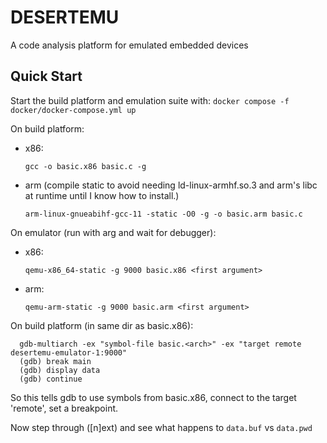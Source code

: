# DESERTEMU
A code analysis platform for emulated embedded devices

## Quick Start
Start the build platform and emulation suite with:
`docker compose -f docker/docker-compose.yml up`

On build platform:
- x86:

  `gcc -o basic.x86 basic.c -g`
- arm (compile static to avoid needing ld-linux-armhf.so.3 and arm's libc at runtime until I know how to install.)

  `arm-linux-gnueabihf-gcc-11 -static -O0 -g -o basic.arm basic.c`

On emulator (run with arg and wait for debugger):
- x86:
  
  `qemu-x86_64-static -g 9000 basic.x86 <first argument>`
- arm:
  
  `qemu-arm-static -g 9000 basic.arm <first argument>`

On build platform (in same dir as basic.x86):
```
  gdb-multiarch -ex "symbol-file basic.<arch>" -ex "target remote desertemu-emulator-1:9000"
  (gdb) break main
  (gdb) display data
  (gdb) continue
```
So this tells gdb to use symbols from basic.x86, connect to the target 'remote', set a breakpoint.

Now step through ([n]ext) and see what happens to `data.buf` vs `data.pwd`

